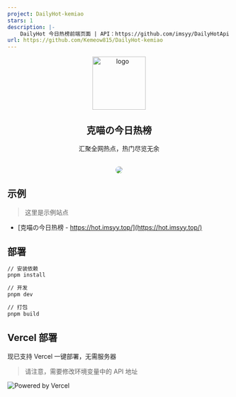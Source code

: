 ```yaml
---
project: DailyHot-kemiao
stars: 1
description: |-
    DailyHot 今日热榜前端页面 | API：https://github.com/imsyy/DailyHotApi
url: https://github.com/Kemeow815/DailyHot-kemiao
---
```


<div align="center">
<img alt="logo" height="120" src="./public/favicon.png" width="120"/>
<h2>克喵の今日热榜</h2>
<p>汇聚全网热点，热门尽览无余</p>
<br />
<img src="./screenshots/main.jpg" style="border-radius: 16px" />
</div>


## 示例

> 这里是示例站点

- [克喵の今日热榜 - https://hot.imsyy.top/](https://hot.imsyy.top/)


## 部署

```bash
// 安装依赖
pnpm install

// 开发
pnpm dev

// 打包
pnpm build
```

## Vercel 部署

现已支持 Vercel 一键部署，无需服务器

> 请注意，需要修改环境变量中的 API 地址

![Powered by Vercel](./public/ico/powered-by-vercel.svg)

